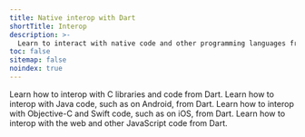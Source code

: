 ```yaml
---
title: Native interop with Dart
shortTitle: Interop
description: >-
  Learn to interact with native code and other programming languages from Dart.
toc: false
sitemap: false
noindex: true
---
```


<div class="card-grid no_toc_section">
  <Card title="C interop & FFI" link="/interop/c-interop">
    Learn how to interop with C libraries and code from Dart.
  </Card>
  <Card title="Java interop" link="/interop/java-interop">
    Learn how to interop with Java code, such as on Android, from Dart.
  </Card>
  <Card title="Objective-C & Swift interop" link="/interop/objective-c-interop">
    Learn how to interop with Objective-C and Swift code,
    such as on iOS, from Dart.
  </Card>
  <Card title="JS interop" link="/interop/js-interop">
    Learn how to interop with the web and other JavaScript code from Dart.
  </Card>
</div>
